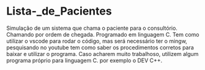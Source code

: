 # Lista-_de_Pacientes
Simulação de um sistema que chama o paciente para o consultório. Chamando por ordem de chegada. Programado em linguagem C.
Tem como utilizar o vscode para rodar o código, mas será necessário ter o mingw, pesquisando no youtube tem como saber os procedimentos corretos para baixar e utilizar o programa.
Caso acharem muito trabalhoso, utilizem algum programa próprio para linguagem C. por exemplo o DEV C++.
